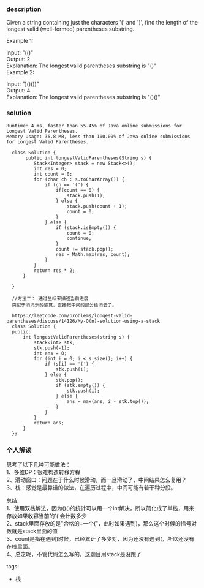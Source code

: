 ### description    
  Given a string containing just the characters '(' and ')', find the length of the longest valid (well-formed) parentheses substring.  
    
  Example 1:  
    
  Input: "(()"  
  Output: 2  
  Explanation: The longest valid parentheses substring is "()"  
  Example 2:  
    
  Input: ")()())"  
  Output: 4  
  Explanation: The longest valid parentheses substring is "()()"  
### solution    
```    
Runtime: 4 ms, faster than 55.45% of Java online submissions for Longest Valid Parentheses.  
Memory Usage: 36.8 MB, less than 100.00% of Java online submissions for Longest Valid Parentheses.  
  
  class Solution {  
       public int longestValidParentheses(String s) {  
          Stack<Integer> stack = new Stack<>();  
          int res = 0;  
          int count = 0;  
          for (char ch : s.toCharArray()) {  
              if (ch == '(') {  
                  if(count == 0) {  
                      stack.push(1);  
                  } else {  
                      stack.push(count + 1);  
                      count = 0;  
                  }  
              } else {  
                  if (stack.isEmpty()) {  
                      count = 0;  
                      continue;  
                  }  
                  count += stack.pop();  
                  res = Math.max(res, count);  
              }  
          }  
          return res * 2;  
      }  
    
  }  
    
  //方法二： 通过坐标来描述当前进度  
  类似于消消乐的感觉，直接把中间的部分给消去了。  
    
  https://leetcode.com/problems/longest-valid-parentheses/discuss/14126/My-O(n)-solution-using-a-stack  
  class Solution {  
  public:  
      int longestValidParentheses(string s) {  
          stack<int> stk;  
          stk.push(-1);  
          int ans = 0;  
          for (int i = 0; i < s.size(); i++) {  
              if (s[i] == '(') {  
                  stk.push(i);  
              } else {  
                  stk.pop();  
                  if (stk.empty()) {  
                      stk.push(i);  
                  } else {  
                      ans = max(ans, i - stk.top());  
                  }  
              }  
          }  
          return ans;  
      }  
  };  
```    
    
### 个人解读    
  思考了以下几种可能做法：  
  1、多维DP：很难构造转移方程  
  2、滑动窗口：问题在于什么时候滑动，而一旦滑动了，中间结果怎么复用？  
  3、栈：感觉是最靠谱的做法，在遍历过程中，中间可能有若干种分段。  
    
  总结:  
  1、使用双栈解法，因为()()的统计可以用一个int解决，所以简化成了单栈，用来存放如果收容当前的'('会计数多少  
  2、stack里面存放的是"合格的+一个("，此时如果遇到)，那么这个时候的括号对数就是stack里面的值  
  3、count是指在遇到)时候，已经累计了多少对，因为还没有遇到(，所以还没有在栈里面。  
  4、总之呢，不管代码怎么写的，这题目用stack是没跑了  
    
    
tags:    
  -  栈  
